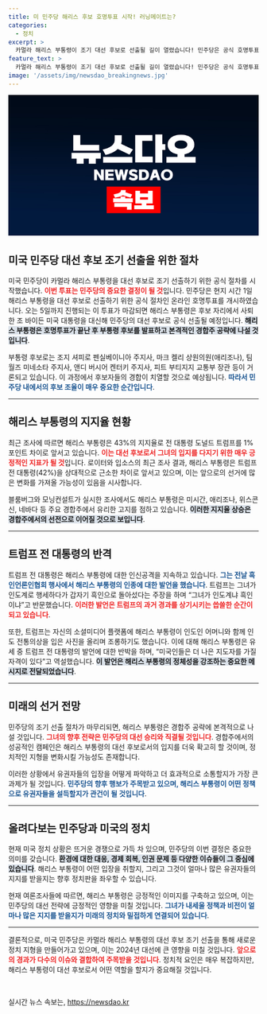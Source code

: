 ```yaml
---
title: 미 민주당 해리스 후보 호명투표 시작! 러닝메이트는?
categories:
  - 정치
excerpt: >
  카멀라 해리스 부통령이 조기 대선 후보로 선출될 길이 열렸습니다! 민주당은 공식 호명투표를 시작하며, 정치적 격돌이 예고되는 가운데, 해리스는 트럼프를 앞서는 기세를 보이고 있습니다. 긴장감 넘치는 경합주 공략에 나설 그녀의 행보는 과연 어떻게 될까요?
feature_text: >
  카멀라 해리스 부통령이 조기 대선 후보로 선출될 길이 열렸습니다! 민주당은 공식 호명투표를 시작하며, 정치적 격돌이 예고되는 가운데, 해리스는 트럼프를 앞서는 기세를 보이고 있습니다. 긴장감 넘치는 경합주 공략에 나설 그녀의 행보는 과연 어떻게 될까요?
image: '/assets/img/newsdao_breakingnews.jpg'
---
```


<p><img src="/assets/img/newsdao_breakingnews.jpg" alt="flaretime 속보" /></p>

<h2 data-ke-size="size26">미국 민주당 대선 후보 조기 선출을 위한 절차</h2>

<p data-ke-size="size16">미국 민주당이 카멀라 해리스 부통령을 대선 후보로 조기 선출하기 위한 공식 절차를 시작했습니다. <b><span style="color: #ee2323;">이번 투표는 민주당의 중요한 결정이 될 것</span></b>입니다. 민주당은 현지 시간 1일 해리스 부통령을 대선 후보로 선출하기 위한 공식 절차인 온라인 호명투표를 개시하였습니다. 오는 5일까지 진행되는 이 투표가 마감되면 해리스 부통령은 후보 자리에서 사퇴한 조 바이든 미국 대통령을 대신해 민주당의 대선 후보로 공식 선출될 예정입니다. <b><span style="background-color: #21538527;">해리스 부통령은 호명투표가 끝난 후 부통령 후보를 발표하고 본격적인 경합주 공략에 나설 것입니다</span></b>.</p>

<p data-ke-size="size16">부통령 후보로는 조지 셔피로 펜실베이니아 주지사, 마크 켈리 상원의원(애리조나), 팀 월즈 미네소타 주지사, 앤디 버시어 켄터키 주지사, 피트 부티지지 교통부 장관 등이 거론되고 있습니다. 이 과정에서 후보자들의 경합이 치열할 것으로 예상됩니다. <b><span style="color: #1a5490;">따라서 민주당 내에서의 후보 조율이 매우 중요한 순간입니다</span></b>.</p>

<hr>

<h2 data-ke-size="size26">해리스 부통령의 지지율 현황</h2>

<p data-ke-size="size16">최근 조사에 따르면 해리스 부통령은 43%의 지지율로 전 대통령 도널드 트럼프를 1% 포인트 차이로 앞서고 있습니다. <b><span style="color: #ee2323;">이는 대선 후보로서 그녀의 입지를 다지기 위한 매우 긍정적인 지표가 될 것</span></b>입니다. 로이터와 입소스의 최근 조사 결과, 해리스 부통령은 트럼프 전 대통령(42%)을 상대적으로 근소한 차이로 앞서고 있으며, 이는 앞으로의 선거에 많은 변화를 가져올 가능성이 있음을 시사합니다.</p>

<p data-ke-size="size16">블룸버그와 모닝컨설트가 실시한 조사에서도 해리스 부통령은 미시간, 애리조나, 위스콘신, 네바다 등 주요 경합주에서 유리한 고지를 점하고 있습니다. <b><span style="background-color: #21538527;">이러한 지지율 상승은 경합주에서의 선전으로 이어질 것으로 보입니다</span></b>.</p>

<hr>

<h2 data-ke-size="size26">트럼프 전 대통령의 반격</h2>

<p data-ke-size="size16">트럼프 전 대통령은 해리스 부통령에 대한 인신공격을 지속하고 있습니다. <b><span style="color: #1a5490;">그는 전날 흑인언론인협회 행사에서 해리스 부통령의 인종에 대한 발언을 했습니다</span></b>. 트럼프는 그녀가 인도계로 행세하다가 갑자기 흑인으로 돌아섰다는 주장을 하며 “그녀가 인도계냐 흑인이냐”고 반문했습니다. <b><span style="color: #ee2323;">이러한 발언은 트럼프의 과거 경과를 상기시키는 씁쓸한 순간이 되고 있습니다</span></b>.</p>

<p data-ke-size="size16">또한, 트럼프는 자신의 소셜미디어 플랫폼에 해리스 부통령이 인도인 어머니와 함께 인도 전통의상을 입은 사진을 올리며 조롱하기도 했습니다. 이에 대해 해리스 부통령은 유세 중 트럼프 전 대통령의 발언에 대한 반박을 하며, “미국인들은 더 나은 지도자를 가질 자격이 있다”고 역설했습니다. <b><span style="background-color: #21538527;">이 발언은 해리스 부통령의 정체성을 강조하는 중요한 메시지로 전달되었습니다</span></b>.</p>

<hr>

<h2 data-ke-size="size26">미래의 선거 전망</h2>

<p data-ke-size="size16">민주당의 조기 선출 절차가 마무리되면, 해리스 부통령은 경합주 공략에 본격적으로 나설 것입니다. <b><span style="color: #ee2323;">그녀의 향후 전략은 민주당의 대선 승리와 직결될 것입니다</span></b>. 경합주에서의 성공적인 캠페인은 해리스 부통령의 대선 후보로서의 입지를 더욱 확고히 할 것이며, 정치적인 지형을 변화시킬 가능성도 존재합니다.</p>

<p data-ke-size="size16">이러한 상황에서 유권자들의 입장을 어떻게 파악하고 더 효과적으로 소통할지가 가장 큰 과제가 될 것입니다. <b><span style="color: #1a5490;">민주당의 향후 행보가 주목받고 있으며, 해리스 부통령이 어떤 정책으로 유권자들을 설득할지가 관건이 될 것입니다</span></b>.</p>

<hr>

<h2 data-ke-size="size26">올려다보는 민주당과 미국의 정치</h2>

<p data-ke-size="size16">현재 미국 정치 상황은 뜨거운 경쟁으로 가득 차 있으며, 민주당의 이번 결정은 중요한 의미를 갖습니다. <b><span style="background-color: #21538527;">환경에 대한 대응, 경제 회복, 인권 문제 등 다양한 이슈들이 그 중심에 있습니다</span></b>. 해리스 부통령이 어떤 입장을 취할지, 그리고 그것이 얼마나 많은 유권자들의 지지를 받을지는 향후 정치판을 좌우할 수 있습니다.</p>

<p data-ke-size="size16">현재 여론조사들에 따르면, 해리스 부통령은 긍정적인 이미지를 구축하고 있으며, 이는 민주당의 대선 전략에 긍정적인 영향을 미칠 것입니다. <b><span style="color: #1a5490;">그녀가 내세울 정책과 비전이 얼마나 많은 지지를 받을지가 미래의 정치와 밀접하게 연결되어 있습니다</span></b>.</p> 

<hr>

<p data-ke-size="size16">결론적으로, 미국 민주당은 카멀라 해리스 부통령의 대선 후보 조기 선출을 통해 새로운 정치 지형을 만들어가고 있으며, 이는 2024년 대선에 큰 영향을 미칠 것입니다. <b><span style="color: #ee2323;">앞으로의 경과가 다수의 이슈와 결합하여 주목받을 것입니다</span></b>. 정치적 요인은 매우 복잡하지만, 해리스 부통령이 대선 후보로서 어떤 역할을 할지가 중요해질 것입니다.</p> 

<p data-ke-size="size16">&nbsp;</p> 
실시간 뉴스 속보는, <a href="https://newsdao.kr" rel="dofollow">https://newsdao.kr</a>


